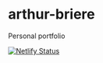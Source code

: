 # arthur-briere

Personal portfolio

[![Netlify Status](https://api.netlify.com/api/v1/badges/0fb30277-72d4-4bc5-81b2-b368ba46f668/deploy-status)](https://app.netlify.com/sites/arthur-briere/deploys)
